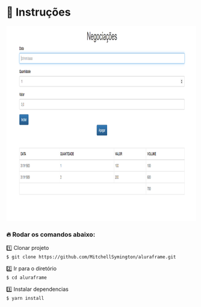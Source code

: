 # :notebook_with_decorative_cover: Instruções

<p float="left"> 
 <img height="520" src=".github/2020-10-26_125931.png"/>
</p>


### :fire: Rodar os comandos abaixo:

:one: Clonar projeto</br>
`$ git clone https://github.com/MitchellSymington/aluraframe.git`

:two: Ir para o diretório </br>
`$ cd aluraframe`

:three: Instalar dependencias</br>
`$ yarn install`

